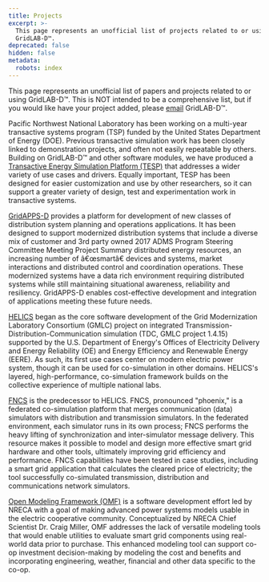 ```yaml
---
title: Projects
excerpt: >-
  This page represents an unofficial list of projects related to or using
  GridLAB-D™. 
deprecated: false
hidden: false
metadata:
  robots: index
---
```


This page represents an unofficial list of papers and projects related to or using GridLAB-D™. This is NOT intended to be a comprehensive list, but if you would like have your project added, please [email](<mailto:gridlabd@pnnl.gov?subject=GridLAB-D™ Projects>) GridLAB-D™.

Pacific Northwest National Laboratory has been working on a multi-year transactive systems program (TSP) funded by the United States Department of Energy (DOE). Previous transactive simulation work has been closely linked to demonstration projects, and often not easily repeatable by others. Building on GridLAB-D™ and other software modules, we have produced a [Transactive Energy Simulation Platform (TESP)](https://github.com/pnnl/tesp) that addresses a wider variety of use cases and drivers. Equally important, TESP has been designed for easier customization and use by other researchers, so it can support a greater variety of design, test and experimentation work in transactive systems.

[GridAPPS-D](https://gridappsd.readthedocs.io/en/releases-0.1/) provides a platform for development of new classes of distribution system planning and operations applications. It has been designed to support modernized distribution systems that include a diverse mix of customer and 3rd party owned 2017 ADMS Program Steering Committee Meeting Project Summary distributed energy resources, an increasing number of â€œsmartâ€ devices and systems, market interactions and distributed control and coordination operations. These modernized systems have a data rich environment requiring distributed systems while still maintaining situational awareness, reliability and resiliency. GridAPPS-D enables cost-effective development and integration of applications meeting these future needs.

[HELICS](https://github.com/GMLC-TDC/HELICS-src) began as the core software development of the Grid Modernization Laboratory Consortium (GMLC) project on integrated Transmission-Distribution-Communication simulation (TDC, GMLC project 1.4.15) supported by the U.S. Department of Energy's Offices of Electricity Delivery and Energy Reliability (OE) and Energy Efficiency and Renewable Energy (EERE). As such, its first use cases center on modern electric power system, though it can be used for co-simulation in other domains. HELICS's layered, high-performance, co-simulation framework builds on the collective experience of multiple national labs.

[FNCS](https://controls.pnnl.gov/research/project_2_5.stm) is the predecessor to HELICS. FNCS, pronounced "phoenix," is a federated co-simulation platform that merges communication (data) simulators with distribution and transmission simulators. In the federated environment, each simulator runs in its own process; FNCS performs the heavy lifting of synchronization and inter-simulator message delivery. This resource makes it possible to model and design more effective smart grid hardware and other tools, ultimately improving grid efficiency and performance. FNCS capabilities have been tested in case studies, including a smart grid application that calculates the cleared price of electricity; the tool successfully co-simulated transmission, distribution and communications network simulators.

[Open Modeling Framework (OMF)](https://github.com/dpinney/omf) is a software development effort led by NRECA with a goal of making advanced power systems models usable in the electric cooperative community. Conceptualized by NRECA Chief Scientist Dr. Craig Miller, OMF addresses the lack of versatile modeling tools that would enable utilities to evaluate smart grid components using real-world data prior to purchase. This enhanced modeling tool can support co-op investment decision-making by modeling the cost and benefits and incorporating engineering, weather, financial and other data specific to the co-op.

